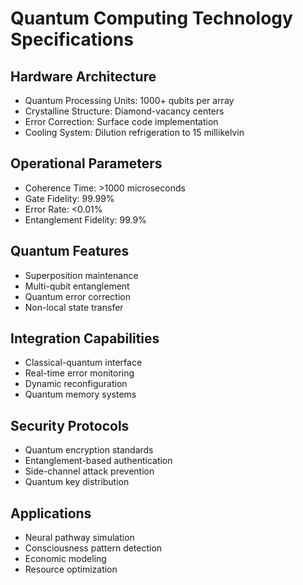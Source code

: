# Quantum Computing Technology Specifications

## Hardware Architecture
- Quantum Processing Units: 1000+ qubits per array
- Crystalline Structure: Diamond-vacancy centers
- Error Correction: Surface code implementation
- Cooling System: Dilution refrigeration to 15 millikelvin

## Operational Parameters
- Coherence Time: >1000 microseconds
- Gate Fidelity: 99.99%
- Error Rate: <0.01%
- Entanglement Fidelity: 99.9%

## Quantum Features
- Superposition maintenance
- Multi-qubit entanglement
- Quantum error correction
- Non-local state transfer

## Integration Capabilities
- Classical-quantum interface
- Real-time error monitoring
- Dynamic reconfiguration
- Quantum memory systems

## Security Protocols
- Quantum encryption standards
- Entanglement-based authentication
- Side-channel attack prevention
- Quantum key distribution

## Applications
- Neural pathway simulation
- Consciousness pattern detection
- Economic modeling
- Resource optimization
